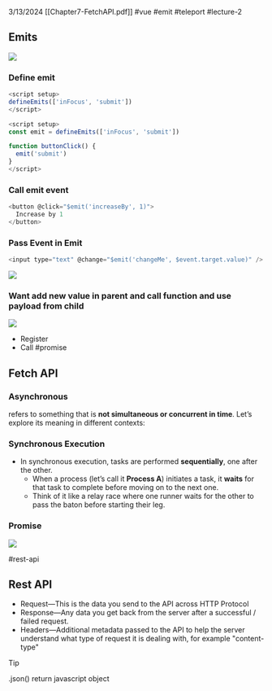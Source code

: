 3/13/2024
[[Chapter7-FetchAPI.pdf]]
#vue #emit #teleport #lecture-2
## Emits

![](https://i.imgur.com/ICDHQqI.png)

###  Define emit
```js
<script setup>
defineEmits(['inFocus', 'submit'])
</script>
```

```js
<script setup>
const emit = defineEmits(['inFocus', 'submit'])

function buttonClick() {
  emit('submit')
}
</script>
```

###  Call emit event

```js
<button @click="$emit('increaseBy', 1)">
  Increase by 1
</button>
```

### Pass Event in Emit

```js
<input type="text" @change="$emit('changeMe', $event.target.value)" />
```



![](https://i.imgur.com/9YxnDK2.png)

### Want add new value in parent and call function and use payload from child

![](https://i.imgur.com/gZtcF5a.png)



- Register 
- Call
#promise
## Fetch API

### Asynchronous
refers to something that is **not simultaneous or concurrent in time**. Let’s explore its meaning in different contexts:

### Synchronous Execution
- In synchronous execution, tasks are performed **sequentially**, one after the other.
    - When a process (let’s call it **Process A**) initiates a task, it **waits** for that task to complete before moving on to the next one.
    - Think of it like a relay race where one runner waits for the other to pass the baton before starting their leg.

### Promise

![](https://i.imgur.com/Bl3AgKX.png)

#rest-api
## Rest API

- Request—This is the data you send to
the API across HTTP Protocol
- Response—Any data you get back from
the server after a successful / failed
request.
- Headers—Additional metadata passed to
	the API to help the server understand
	what type of request it is dealing with, for
	example "content-type"


>[!tip]
>.json() return javascript object

